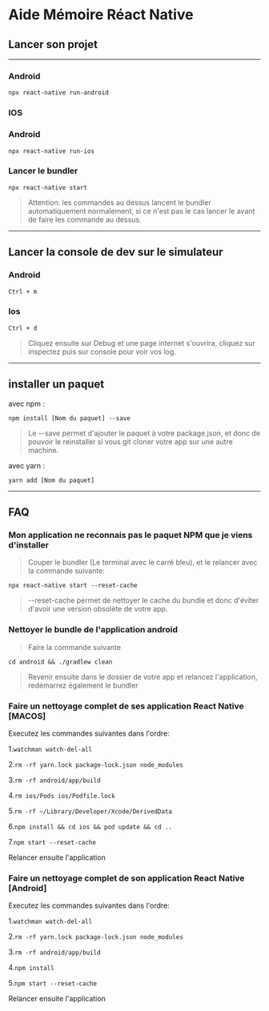 # Aide Mémoire Réact Native 

## Lancer son projet
---


### Android

```npx react-native run-android```

### IOS

### Android

```npx react-native run-ios```


### Lancer le bundler


```npx react-native start```

> Attention: les commandes au dessus lancent le bundler automatiquement normalement, si ce n'est pas le cas lancer le avant de faire les commande au dessus.


---

## Lancer la console de dev sur le simulateur

### Android

```Ctrl + m```

### Ios

```Ctrl + d```

> Cliquez ensuite sur Debug et une page internet s'ouvrira, cliquez sur inspectez puis sur console pour voir vos log.
---
## installer un paquet

avec npm :

```npm install [Nom du paquet] --save```

>Le --save permet d'ajouter le paquet à votre package.json, et donc de pouvoir le reinstaller si vous git cloner votre app sur une autre machine. 

avec yarn :

```yarn add [Nom du paquet]```

---
## FAQ

### Mon application ne reconnais pas le paquet NPM que je viens d'installer 

> Couper le bundler (Le terminal avec le carré bleu), et le relancer avec la commande suivante:

`npx react-native start --reset-cache`

> --reset-cache permet de nettoyer le cache du bundle et donc d'éviter d'avoir une version obsolète de votre app.

### Nettoyer le bundle de l'application android

> Faire la commande suivante

```cd android && ./gradlew clean```

> Revenir ensuite dans le dossier de votre app et relancez l'application, redémarrez également le bundler

### Faire un nettoyage complet de ses application React Native [MACOS]

Executez les commandes suivantes dans l'ordre:

1.```watchman watch-del-all```

2.```rm -rf yarn.lock package-lock.json node_modules```

3.```rm -rf android/app/build```

4.```rm ios/Pods ios/Podfile.lock``` 

5.```rm -rf ~/Library/Developer/Xcode/DerivedData```

6.```npm install && cd ios && pod update && cd ..```

7.```npm start --reset-cache```

Relancer ensuite l'application

### Faire un nettoyage complet de son application React Native [Android]

Executez les commandes suivantes dans l'ordre:

1.```watchman watch-del-all```

2.```rm -rf yarn.lock package-lock.json node_modules```

3.```rm -rf android/app/build```

4.```npm install```

5.```npm start --reset-cache```

Relancer ensuite l'application
